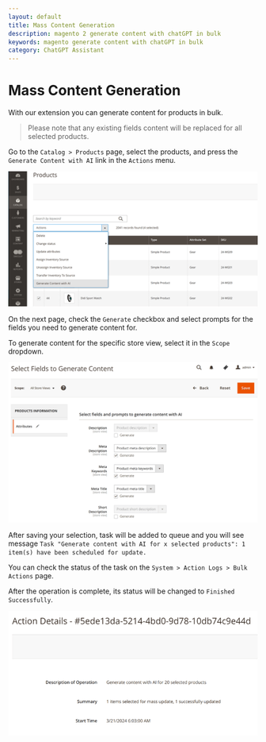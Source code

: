 ```yaml
---
layout: default
title: Mass Content Generation
description: magento 2 generate content with chatGPT in bulk
keywords: magento generate content with chatGPT in bulk
category: ChatGPT Assistant
---
```


# Mass Content Generation

With our extension you can generate content for products in bulk.

> Please note that any existing fields content will be replaced for all selected products.

Go to the `Catalog > Products` page, select the products, and press the `Generate Content with AI` link in the `Actions` menu.

![Generate Mass Action](/images/m2/chat-gpt-assistant/backend/mass_action.png)

On the next page, check the `Generate` checkbox and select prompts for the fields you need to generate content for.

To generate content for the specific store view, select it in the `Scope` dropdown.

![Select Fields to Generate Content](/images/m2/chat-gpt-assistant/backend/mass_action_edit.png)

After saving your selection, task will be added to queue and you will see message `Task "Generate content with AI for x selected products": 1 item(s) have been scheduled for update.`

You can check the status of the task on the `System > Action Logs > Bulk Actions` page.

After the operation is complete, its status will be changed to `Finished Successfully`.

![Action Details](/images/m2/chat-gpt-assistant/backend/action_details.png)
